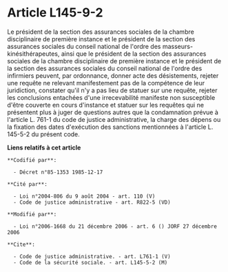 # Article L145-9-2

Le président de la section des assurances sociales de la chambre disciplinaire de première instance et le président de la
section des assurances sociales du conseil national de l'ordre des masseurs-kinésithérapeutes, ainsi que le président de la
section des assurances sociales de la chambre disciplinaire de première instance et le président de la section des assurances
sociales du conseil national de l'ordre des infirmiers peuvent, par ordonnance, donner acte des désistements, rejeter une
requête ne relevant manifestement pas de la compétence de leur juridiction, constater qu'il n'y a pas lieu de statuer sur une
requête, rejeter les conclusions entachées d'une irrecevabilité manifeste non susceptible d'être couverte en cours d'instance
et statuer sur les requêtes qui ne présentent plus à juger de questions autres que la condamnation prévue à l'article L.
761-1 du code de justice administrative, la charge des dépens ou la fixation des dates d'exécution des sanctions mentionnées
à l'article L. 145-5-2 du présent code.

**Liens relatifs à cet article**

	**Codifié par**:

	  - Décret n°85-1353 1985-12-17

	**Cité par**:

	  - Loi n°2004-806 du 9 août 2004 - art. 110 (V)
	  - Code de justice administrative - art. R822-5 (VD)

	**Modifié par**:

	  - Loi n°2006-1668 du 21 décembre 2006 - art. 6 () JORF 27 décembre 2006

	**Cite**:

	  - Code de justice administrative. - art. L761-1 (V)
	  - Code de la sécurité sociale. - art. L145-5-2 (M)
